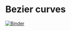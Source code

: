 # Bezier curves

[![Binder](https://mybinder.org/badge_logo.svg)](https://mybinder.org/v2/gh/rmcrae/Bezier/master?filepath=Bezier%20Curves.ipynb)
